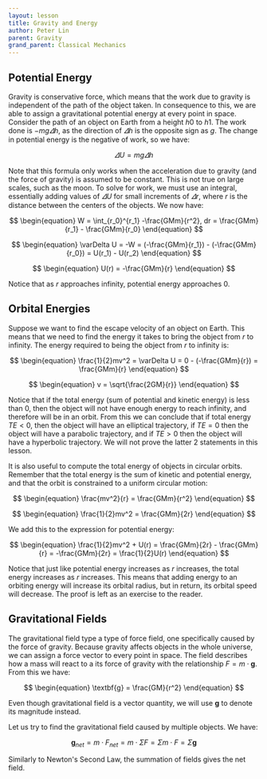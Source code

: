 ```yaml
---
layout: lesson
title: Gravity and Energy
author: Peter Lin
parent: Gravity
grand_parent: Classical Mechanics
---
```


## Potential Energy

Gravity is conservative force, which means that the work due to gravity is independent of the path of the object taken.
In consequence to this, we are able to assign a gravitational potential energy at every point in space.
Consider the path of an object on Earth from a height $h0$ to $h1$.
The work done is $-mg \varDelta h$, as the direction of $\varDelta h$ is the opposite sign as $g$.
The change in potential energy is the negative of work, so we have:

$$
\begin{equation}
    \varDelta U = mg \varDelta h
\end{equation}
$$

Note that this formula only works when the acceleration due to gravity (and the force of gravity) is assumed to be constant.
This is not true on large scales, such as the moon. To solve for work, we must use an integral, essentially adding values of
$\varDelta U$ for small increments of $\varDelta r$, where $r$ is the distance between the centers of the objects. We now have:

$$
\begin{equation}
    W = \int_{r_0}^{r_1} -\frac{GMm}{r^2}, dr = \frac{GMm}{r_1} - \frac{GMm}{r_0}
\end{equation}
$$

$$
\begin{equation}
    \varDelta U = -W = (-\frac{GMm}{r_1}) - (-\frac{GMm}{r_0}) = U(r_1) - U(r_2)
\end{equation}
$$

$$
\begin{equation}
    U(r) = -\frac{GMm}{r}
\end{equation}
$$

Notice that as $r$ approaches infinity, potential energy approaches 0.

## Orbital Energies

Suppose we want to find the escape velocity of an object on Earth.
This means that we need to find the energy it takes to bring the object from $r$ to infinity.
The energy required to being the object from $r$ to infinity is:

$$
\begin{equation}
    \frac{1}{2}mv^2 = \varDelta U = 0 - (-\frac{GMm}{r}) = \frac{GMm}{r}
\end{equation}
$$

$$
\begin{equation}
    v = \sqrt{\frac{2GM}{r}}
\end{equation}
$$

Notice that if the total energy (sum of potential and kinetic energy) is less than 0, then the object will not have
enough energy to reach infinity, and therefore will be in an orbit. From this we can conclude that if total energy $TE < 0$,
then the object will have an elliptical trajectory, if $TE = 0$ then the object will have a parabolic trajectory, and if $TE > 0$
then the object will have a hyperbolic trajectory. We will not prove the latter 2 statements in this lesson.

It is also useful to compute the total energy of objects in circular orbits. Remember that the total energy is the sum of kinetic
and potential energy, and that the orbit is constrained to a uniform circular motion:

$$
\begin{equation}
    \frac{mv^2}{r} = \frac{GMm}{r^2}
\end{equation}
$$

$$
\begin{equation}
    \frac{1}{2}mv^2 = \frac{GMm}{2r}
\end{equation}
$$

We add this to the expression for potential energy:

$$
\begin{equation}
    \frac{1}{2}mv^2 + U(r) = \frac{GMm}{2r} - \frac{GMm}{r} = -\frac{GMm}{2r} = \frac{1}{2}U(r)
\end{equation}
$$

Notice that just like potential energy increases as $r$ increases, the total energy increases as $r$ increases.
This means that adding energy to an orbiting energy will increase its orbital radius, but in return, its orbital speed will decrease.
The proof is left as an exercise to the reader.


## Gravitational Fields

The gravitational field type a type of force field, one specifically caused by the force of gravity.
Because gravity affects objects in the whole universe, we can assign a force vector to every point in space. The field
describes how a mass will react to a its force of gravity with the relationship $F = m \cdot \textbf{g}$. From this we have:

$$
\begin{equation}
    \textbf{g} = \frac{GM}{r^2}
\end{equation}
$$

Even though gravitational field is a vector quantity, we will use $\textbf{g}$ to denote its magnitude instead.

Let us try to find the gravitational field caused by multiple objects. We have:

$$
\begin{equation}
    \textbf{g}_{net} = m \cdot F_{net} = m \cdot \Sigma F = \Sigma m \cdot F = \Sigma \textbf{g}
\end{equation}
$$

Similarly to Newton's Second Law, the summation of fields gives the net field.

